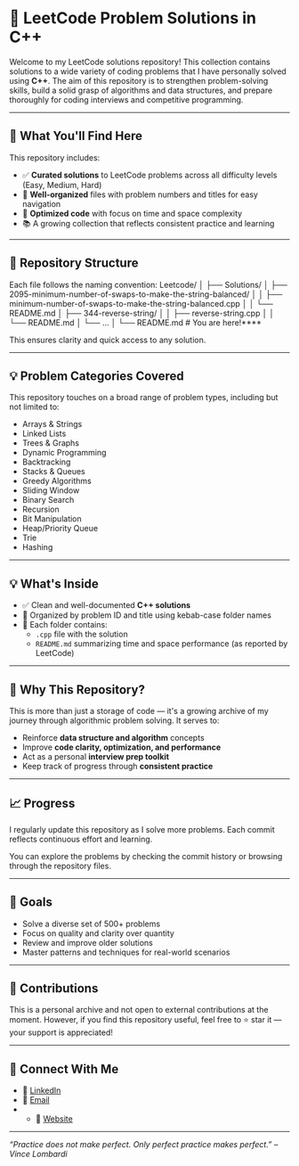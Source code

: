 # 🧠 LeetCode Problem Solutions in C++

Welcome to my LeetCode solutions repository! This collection contains solutions to a wide variety of coding problems that I have personally solved using **C++**. The aim of this repository is to strengthen problem-solving skills, build a solid grasp of algorithms and data structures, and prepare thoroughly for coding interviews and competitive programming.

---

## 📘 What You'll Find Here

This repository includes:

- ✅ **Curated solutions** to LeetCode problems across all difficulty levels (Easy, Medium, Hard)
- 🔢 **Well-organized** files with problem numbers and titles for easy navigation
- 🧠 **Optimized code** with focus on time and space complexity
- 📚 A growing collection that reflects consistent practice and learning

---

## 🧾 Repository Structure

Each file follows the naming convention:
Leetcode/
│
├── Solutions/
│ ├── 2095-minimum-number-of-swaps-to-make-the-string-balanced/
│ │ ├── minimum-number-of-swaps-to-make-the-string-balanced.cpp
│ │ └── README.md
│ ├── 344-reverse-string/
│ │ ├── reverse-string.cpp
│ │ └── README.md
│ └── ...
│
└── README.md # You are here!****

This ensures clarity and quick access to any solution.

---

## 💡 Problem Categories Covered

This repository touches on a broad range of problem types, including but not limited to:

- Arrays & Strings
- Linked Lists
- Trees & Graphs
- Dynamic Programming
- Backtracking
- Stacks & Queues
- Greedy Algorithms
- Sliding Window
- Binary Search
- Recursion
- Bit Manipulation
- Heap/Priority Queue
- Trie
- Hashing

---

## 💡 What's Inside

- ✅ Clean and well-documented **C++ solutions**
- 🔢 Organized by problem ID and title using kebab-case folder names
- 📄 Each folder contains:
  - `.cpp` file with the solution
  - `README.md` summarizing time and space performance (as reported by LeetCode)

---

## 🧠 Why This Repository?

This is more than just a storage of code — it's a growing archive of my journey through algorithmic problem solving. It serves to:

- Reinforce **data structure and algorithm** concepts
- Improve **code clarity, optimization, and performance**
- Act as a personal **interview prep toolkit**
- Keep track of progress through **consistent practice**

---

## 📈 Progress

I regularly update this repository as I solve more problems. Each commit reflects continuous effort and learning.

You can explore the problems by checking the commit history or browsing through the repository files.

---

## 📌 Goals

- Solve a diverse set of 500+ problems
- Focus on quality and clarity over quantity
- Review and improve older solutions
- Master patterns and techniques for real-world scenarios

---

## 🤝 Contributions

This is a personal archive and not open to external contributions at the moment. However, if you find this repository useful, feel free to ⭐ star it — your support is appreciated!

---

## 🔗 Connect With Me

- 💼 [LinkedIn]([https://www.linkedin.com/in/jeel3105/]) <!-- (Replace with your LinkedIn) -->
- 📧 [Email](mailto:pateljeel3105@gmail.com) <!-- (Replace with your email) -->
- - 📧 [Website]([[https://www.linkedin.com/in/your-link])
---

_“Practice does not make perfect. Only perfect practice makes perfect.” – Vince Lombardi_
